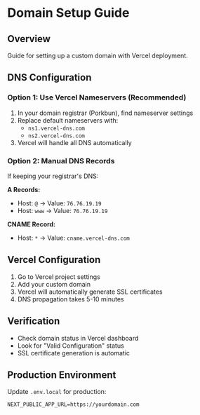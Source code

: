 # Domain Setup Guide

## Overview
Guide for setting up a custom domain with Vercel deployment.

## DNS Configuration

### Option 1: Use Vercel Nameservers (Recommended)
1. In your domain registrar (Porkbun), find nameserver settings
2. Replace default nameservers with:
   - `ns1.vercel-dns.com`
   - `ns2.vercel-dns.com`
3. Vercel will handle all DNS automatically

### Option 2: Manual DNS Records
If keeping your registrar's DNS:

**A Records:**
- Host: `@` → Value: `76.76.19.19`
- Host: `www` → Value: `76.76.19.19`

**CNAME Record:**
- Host: `*` → Value: `cname.vercel-dns.com`

## Vercel Configuration
1. Go to Vercel project settings
2. Add your custom domain
3. Vercel will automatically generate SSL certificates
4. DNS propagation takes 5-10 minutes

## Verification
- Check domain status in Vercel dashboard
- Look for "Valid Configuration" status
- SSL certificate generation is automatic

## Production Environment
Update `.env.local` for production:
```env
NEXT_PUBLIC_APP_URL=https://yourdomain.com
```